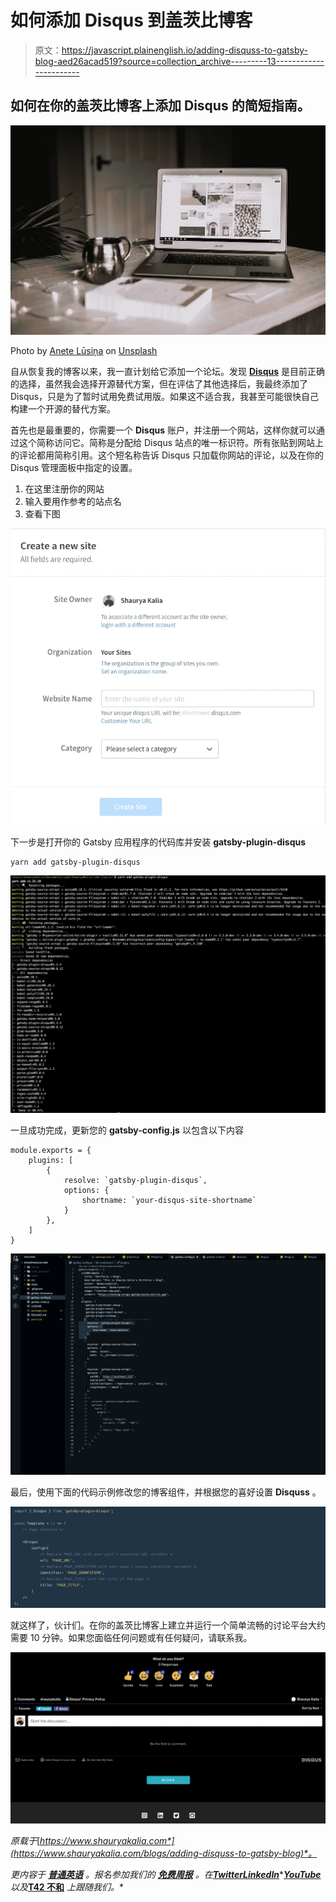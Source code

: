 # 如何添加 Disqus 到盖茨比博客

> 原文：<https://javascript.plainenglish.io/adding-disquss-to-gatsby-blog-aed26acad519?source=collection_archive---------13----------------------->

## 如何在你的盖茨比博客上添加 Disqus 的简短指南。

![](img/09e32fea5140221b04ed5204d2905f72.png)

Photo by [Anete Lūsiņa](https://unsplash.com/@anete_lusina?utm_source=medium&utm_medium=referral) on [Unsplash](https://unsplash.com?utm_source=medium&utm_medium=referral)

自从恢复我的博客以来，我一直计划给它添加一个论坛。发现 [**Disqus**](https://disqus.com/) 是目前正确的选择，虽然我会选择开源替代方案，但在评估了其他选择后，我最终添加了 Disqus，只是为了暂时试用免费试用版。如果这不适合我，我甚至可能很快自己构建一个开源的替代方案。

首先也是最重要的，你需要一个 **Disqus** 账户，并注册一个网站，这样你就可以通过这个简称访问它。简称是分配给 Disqus 站点的唯一标识符。所有张贴到网站上的评论都用简称引用。这个短名称告诉 Disqus 只加载你网站的评论，以及在你的 Disqus 管理面板中指定的设置。

1.  在这里注册你的网站
2.  输入要用作参考的站点名
3.  查看下图

![](img/7db9b95774373810980904a9b9f9613d.png)

下一步是打开你的 Gatsby 应用程序的代码库并安装 **gatsby-plugin-disqus**

```
yarn add gatsby-plugin-disqus
```

![](img/3e29a25a9a6a0ebf288f696924a55d85.png)

一旦成功完成，更新您的 **gatsby-config.js** 以包含以下内容

```
module.exports = { 
    plugins: [
        { 
            resolve: `gatsby-plugin-disqus`, 
            options: { 
                shortname: `your-disqus-site-shortname` 
            } 
        }, 
    ] 
}
```

![](img/70c60b623835ef9d50bf533636792b2d.png)

最后，使用下面的代码示例修改您的博客组件，并根据您的喜好设置 **Disquss** 。

![](img/b579281badba3185f1287aac3abcba91.png)

就这样了，伙计们。在你的盖茨比博客上建立并运行一个简单流畅的讨论平台大约需要 10 分钟。如果您面临任何问题或有任何疑问，请联系我。

![](img/431de887a2f2e2229e074f91f0f35170.png)

*原载于*[*https://www.shauryakalia.com*](https://www.shauryakalia.com/blogs/adding-disquss-to-gatsby-blog)*。*

*更内容于* [***普通英语***](https://plainenglish.io/) *。报名参加我们的* [***免费周报***](http://newsletter.plainenglish.io/) *。在*[***Twitter***](https://twitter.com/inPlainEngHQ)[***LinkedIn***](https://www.linkedin.com/company/inplainenglish/)*[***YouTube***](https://www.youtube.com/channel/UCtipWUghju290NWcn8jhyAw)*以及*[**T42 不和**](https://discord.gg/GtDtUAvyhW) *上跟随我们。**